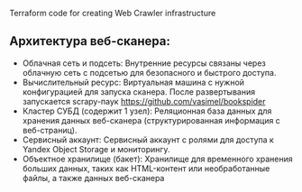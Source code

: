 Terraform code for creating Web Crawler infrastructure

## Архитектура веб-сканера:
- Облачная сеть и подсеть: Внутренние ресурсы связаны через облачную сеть с подсетью для безопасного и быстрого доступа.
- Вычислительный ресурс: Виртуальная машина с нужной конфигурацией для запуска сканера. После развертывания запускается scrapy-паук https://github.com/vasimel/bookspider
- Кластер СУБД (содержит 1 узел): Реляционная база данных для хранения данных веб-сканера (структурированная информация с веб-страниц).
- Сервисный аккаунт: Сервисный аккаунт с ролями для доступа к Yandex Object Storage и мониторингу.
- Объектное хранилище (бакет): Хранилище для временного хранения больших данных, таких как HTML-контент или необработанные файлы, а также данных веб-сканера
